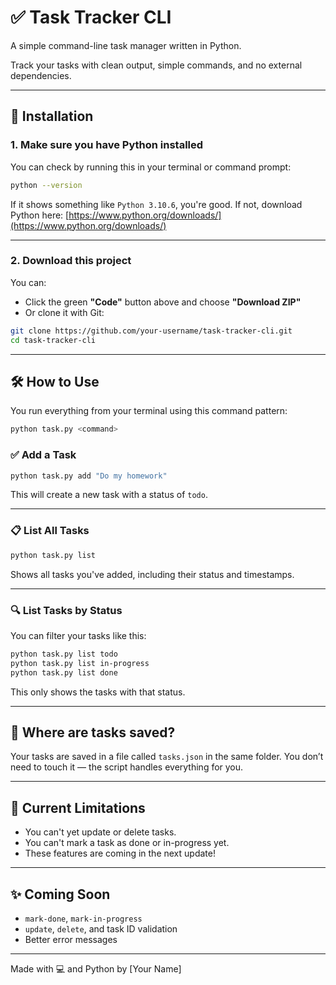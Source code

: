# ✅ Task Tracker CLI

A simple command-line task manager written in Python.

Track your tasks with clean output, simple commands, and no external dependencies.

---

## 🚀 Installation

### 1. Make sure you have Python installed

You can check by running this in your terminal or command prompt:

```bash
python --version
```

If it shows something like `Python 3.10.6`, you're good.
If not, download Python here: [https://www.python.org/downloads/](https://www.python.org/downloads/)

---

### 2. Download this project

You can:

* Click the green **"Code"** button above and choose **"Download ZIP"**
* Or clone it with Git:

```bash
git clone https://github.com/your-username/task-tracker-cli.git
cd task-tracker-cli
```

---

## 🛠️ How to Use

You run everything from your terminal using this command pattern:

```bash
python task.py <command>
```

### ✅ Add a Task

```bash
python task.py add "Do my homework"
```

This will create a new task with a status of `todo`.

---

### 📋 List All Tasks

```bash
python task.py list
```

Shows all tasks you've added, including their status and timestamps.

---

### 🔍 List Tasks by Status

You can filter your tasks like this:

```bash
python task.py list todo
python task.py list in-progress
python task.py list done
```

This only shows the tasks with that status.

---

## 📁 Where are tasks saved?

Your tasks are saved in a file called `tasks.json` in the same folder.
You don’t need to touch it — the script handles everything for you.

---

## 📌 Current Limitations

* You can't yet update or delete tasks.
* You can't mark a task as done or in-progress yet.
* These features are coming in the next update!

---

## ✨ Coming Soon

* `mark-done`, `mark-in-progress`
* `update`, `delete`, and task ID validation
* Better error messages

---

Made with 💻 and Python by \[Your Name]
